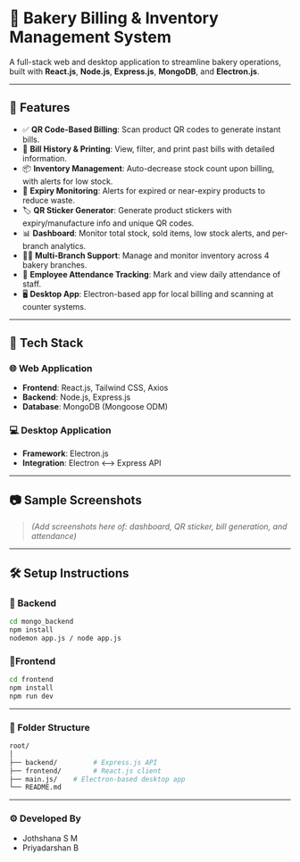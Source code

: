 # 🍞 Bakery Billing & Inventory Management System

A full-stack web and desktop application to streamline bakery operations, built with **React.js**, **Node.js**, **Express.js**, **MongoDB**, and **Electron.js**.

---

## 🚀 Features

- ✅ **QR Code-Based Billing**: Scan product QR codes to generate instant bills.
- 🧾 **Bill History & Printing**: View, filter, and print past bills with detailed information.
- 📦 **Inventory Management**: Auto-decrease stock count upon billing, with alerts for low stock.
- 📅 **Expiry Monitoring**: Alerts for expired or near-expiry products to reduce waste.
- 🏷️ **QR Sticker Generator**: Generate product stickers with expiry/manufacture info and unique QR codes.
- 📊 **Dashboard**: Monitor total stock, sold items, low stock alerts, and per-branch analytics.
- 👨‍🍳 **Multi-Branch Support**: Manage and monitor inventory across 4 bakery branches.
- 👥 **Employee Attendance Tracking**: Mark and view daily attendance of staff.
- 🖥️ **Desktop App**: Electron-based app for local billing and scanning at counter systems.

---

## 📁 Tech Stack

### 🌐 Web Application
- **Frontend**: React.js, Tailwind CSS, Axios
- **Backend**: Node.js, Express.js
- **Database**: MongoDB (Mongoose ODM)

### 💻 Desktop Application
- **Framework**: Electron.js
- **Integration**: Electron <--> Express API

---

## 📷 Sample Screenshots

> *(Add screenshots here of: dashboard, QR sticker, bill generation, and attendance)*

---

## 🛠️ Setup Instructions

### 🔧 Backend

```bash
cd mongo_backend
npm install
nodemon app.js / node app.js
```

### 📱Frontend

```bash
cd frontend
npm install
npm run dev
```
---
### 📂 Folder Structure

```bash
root/
│
├── backend/         # Express.js API
├── frontend/        # React.js client
├── main.js/    # Electron-based desktop app
└── README.md
```
---
### ⚙️ Developed By
- Jothshana S M
- Priyadarshan B
